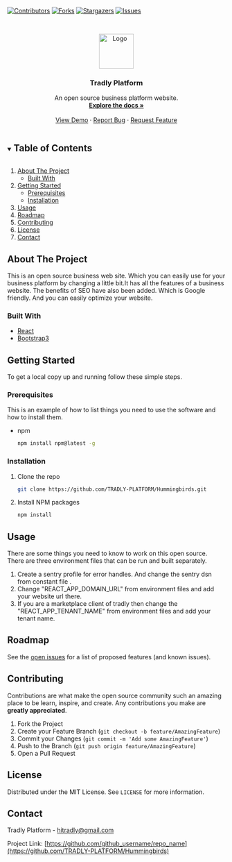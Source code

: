 [![Contributors][contributors-shield]][contributors-url]
[![Forks][forks-shield]][forks-url]
[![Stargazers][stars-shield]][stars-url]
[![Issues][issues-shield]][issues-url]
  


<!-- PROJECT LOGO -->
<br />
<p align="center">
  <a href="https://github.com/TRADLY-PLATFORM/Hummingbirds">
    <img src="./src/assets/images/logo.svg" alt="Logo" width="80" height="80">
  </a>
 
  <h3 align="center">Tradly Platform</h3>

  <p align="center">
     An open source business platform website.
    <br />
    <a href="https://portal.tradly.app/docs/introduction"><strong>Explore the docs »</strong></a>
    <br />
    <br />
    <a href="https://tradly.netlify.app/">View Demo</a>
    ·
    <a href="https://github.com/TRADLY-PLATFORM/Hummingbirds/issues">Report Bug</a>
    ·
    <a href="https://github.com/TRADLY-PLATFORM/Hummingbirds/issues">Request Feature</a>
  </p>
</p>



<!-- TABLE OF CONTENTS -->
<details open="open">
  <summary><h2 style="display: inline-block">Table of Contents</h2></summary>
  <ol>
    <li>
      <a href="#about-the-project">About The Project</a>
      <ul>
        <li><a href="#built-with">Built With</a></li>
      </ul>
    </li>
    <li>
      <a href="#getting-started">Getting Started</a>
      <ul>
        <li><a href="#prerequisites">Prerequisites</a></li>
        <li><a href="#installation">Installation</a></li>
      </ul>
    </li>
    <li><a href="#usage">Usage</a></li>
    <li><a href="#roadmap">Roadmap</a></li>
    <li><a href="#contributing">Contributing</a></li>
    <li><a href="#license">License</a></li>
    <li><a href="#contact">Contact</a></li>
    <!-- <li><a href="#acknowledgements">Acknowledgements</a></li> -->
  </ol>
</details>



<!-- ABOUT THE PROJECT -->
## About The Project
This is an open source business web site. Which you can easily use for your business platform by changing a little bit.It has all the features of a business website. The benefits of SEO have also been added. Which is Google friendly. And you can easily optimize your website.
<!-- [![Product Name Screen Shot][product-screenshot]](https://example.com) -->
 

### Built With

* [React](https://reactjs.org/)
* [Bootstrap3](https://getbootstrap.com/)
 



<!-- GETTING STARTED -->
## Getting Started

To get a local copy up and running follow these simple steps.

### Prerequisites

This is an example of how to list things you need to use the software and how to install them.
* npm
  ```sh
  npm install npm@latest -g
  ```

### Installation

1. Clone the repo
   ```sh
   git clone https://github.com/TRADLY-PLATFORM/Hummingbirds.git
   ```
2. Install NPM packages
   ```sh
   npm install
   ```



<!-- USAGE EXAMPLES -->
## Usage
There are some things you need to know to work on this open source.
There are three environment files that can be run and built separately.
1. Create a sentry profile for error handles. And change the sentry dsn from constant file .
2. Change "REACT_APP_DOMAIN_URL" from environment files and add your website url there.
3. If you are a marketplace client of tradly then change the "REACT_APP_TENANT_NAME" from environment files and add your tenant name.
 
<!-- _For more examples, please refer to the [Documentation](https://example.com)_ -->



<!-- ROADMAP -->
## Roadmap

See the [open issues](https://github.com/github_username/repo_name/issues) for a list of proposed features (and known issues).



<!-- CONTRIBUTING -->
## Contributing

Contributions are what make the open source community such an amazing place to be learn, inspire, and create. Any contributions you make are **greatly appreciated**.

1. Fork the Project
2. Create your Feature Branch (`git checkout -b feature/AmazingFeature`)
3. Commit your Changes (`git commit -m 'Add some AmazingFeature'`)
4. Push to the Branch (`git push origin feature/AmazingFeature`)
5. Open a Pull Request



<!-- LICENSE -->
## License

Distributed under the MIT License. See `LICENSE` for more information.



<!-- CONTACT -->
## Contact

Tradly Platform   -  hitradly@gmail.com

Project Link: [https://github.com/github_username/repo_name](https://github.com/TRADLY-PLATFORM/Hummingbirds)



<!-- ACKNOWLEDGEMENTS -->
<!-- ## Acknowledgements

* []()
* []()
* []()
 -->




<!-- MARKDOWN LINKS & IMAGES -->
<!-- https://www.markdownguide.org/basic-syntax/#reference-style-links -->
[contributors-shield]: https://img.shields.io/github/contributors/TRADLY-PLATFORM/Hummingbirds 
[contributors-url]: https://github.com/TRADLY-PLATFORM/Hummingbirds/graphs/contributors
[forks-shield]: https://img.shields.io/github/forks/TRADLY-PLATFORM/repo.svg?style=for-the-badge
[forks-url]: https://github.com/TRADLY-PLATFORM/Hummingbirds/network/members
[stars-shield]: https://img.shields.io/github/stars/TRADLY-PLATFORM/repo.svg?style=for-the-badge
[stars-url]: https://github.com/TRADLY-PLATFORM/Hummingbirds/stargazers
[issues-shield]: https://img.shields.io/github/issues/TRADLY-PLATFORM/repo.svg?style=for-the-badge
[issues-url]: https://github.com/TRADLY-PLATFORM/Hummingbirds/issues
[license-shield]: https://img.shields.io/github/license/TRADLY-PLATFORM/repo.svg?style=for-the-badge
[license-url]: https://github.com/TRADLY-PLATFORM/Hummingbirds/blob/master/LICENSE.txt
[linkedin-shield]: https://img.shields.io/badge/-LinkedIn-black.svg?style=for-the-badge&logo=linkedin&colorB=555
[linkedin-url]: https://linkedin.com/in/github_username
